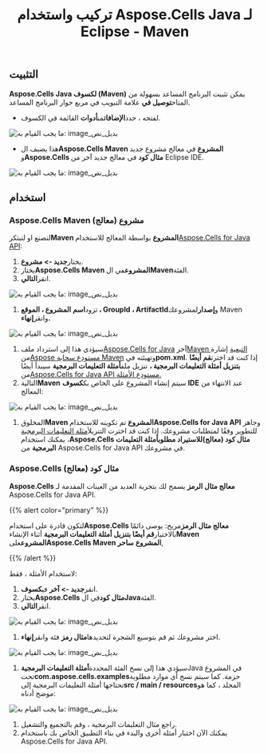 ﻿---
title: تركيب واستخدام Aspose.Cells Java لـ Eclipse - Maven
type: docs
weight: 10
url: /ar/java/installing-and-using-aspose-cells-java-for-eclipse-maven/
---
## **التثبيت**

**Aspose.Cells Java لكسوف (Maven)** يمكن تثبيت البرنامج المساعد بسهولة من المتاح**توصيل في** علامة التبويب في مربع حوار البرنامج المساعد.

- لفتحه ، حدد**الإضافات**من**أدوات** القائمة في الكسوف.

![ما يجب القيام به: image_بديل_نص](installing-and-using-aspose-cells-java-for-eclipse-maven_1)

-  هذا يضيف ال**Aspose.Cells Maven المشروع** في معالج مشروع جديد و**Aspose.Cells مثال كود** في معالج جديد آخر من Eclipse IDE.

![ما يجب القيام به: image_بديل_نص](project_1.png)

## **استخدام**

### **Aspose.Cells Maven مشروع (معالج)**

 لنصنع او لنبتكر**Maven المشروع** بواسطة المعالج للاستخدام[Aspose.Cells for Java API](https://products.aspose.com/cells/java/):

1. يختار**جديد -> مشروع**.
1. يختار**Aspose.Cells Maven المشروع**في ال**Maven**الفئة.
1. انقر**التالي**.

![ما يجب القيام به: image_بديل_نص](project_2.png)

1. تزود**اسم المشروع ، الموقع ، GroupId ، ArtifactId**و**إصدار**لمشروعك Maven وانقر**إنهاء.**

![ما يجب القيام به: image_بديل_نص](project_3.png)

1. سيؤدي هذا إلى استرداد ملف[Aspose.Cells for Java](https://products.aspose.com/cells/java/) آخر[Maven التبعية](https://repository.aspose.com/webapp/#/artifacts/browse/tree/General/repo/com/aspose/aspose-cells) إشارة من[Aspose مستودع سحابة Maven](https://repository.aspose.com/webapp/#/artifacts/browse/tree/General/repo) وتهيئته في**pom.xml**. إذا كنت قد اخترت**قم أيضًا بتنزيل أمثلة التعليمات البرمجية ،** تنزيل ملف**أمثلة التعليمات البرمجية** سيبدأ أيضًا من[Aspose.Cells for Java API مستودع الأمثلة.](https://github.com/aspose-cells/Aspose.Cells-for-Java)
1. التالية**Maven** سيتم إنشاء المشروع على الخاص بك**كسوف IDE** عند الانتهاء من المعالج:

![ما يجب القيام به: image_بديل_نص](project_4.png)

1.  المخلوق**Maven المشروع** تم تكوينه للاستخدام**Aspose.Cells for Java API** وجاهز للتطوير وفقًا لمتطلبات مشروعك.
 إذا كنت قد اخترت التنزيل[أمثلة التعليمات البرمجية](https://github.com/aspose-cells/Aspose.Cells-for-Java) ، يمكنك استخدام**Aspose.Cells مثال كود (معالج)**للاستيراد مطلوب**أمثلة التعليمات البرمجية** من Aspose.Cells for Java API في مشروعك.

### **Aspose.Cells مثال كود (معالج)**

**Aspose.Cells معالج مثال الرمز** يسمح لك بتجربة العديد من العينات المقدمة لـ Aspose.Cells for Java API.

{{% alert color="primary" %}}

 لتكون قادرة على استخدام**Aspose.Cells معالج مثال الرمز**مريح: يوصى دائمًا بالاختيار**قم أيضًا بتنزيل أمثلة التعليمات البرمجية** أثناء الإنشاء**Maven المشروع**على**Aspose.Cells Maven المشروع** **ساحر**,

{{% /alert %}}

لاستخدام الأمثلة ، فقط:

1. انقر**جديد -> آخر** في**كسوف**.
1. يختار**Aspose.Cells مثال كود**في ال**Java**الفئة.
1. انقر**التالي**.  

![ما يجب القيام به: image_بديل_نص](example_1.png)

1.  اختر مشروعك ثم قم بتوسيع الشجرة لتحديدها**مثال رمز** فئة وانقر**إنهاء**.

![ما يجب القيام به: image_بديل_نص](example_2.png)

1.  سيؤدي هذا إلى نسخ الفئة المحددة**أمثلة التعليمات البرمجية**Java في المشروع تحت**com.aspose.cells.examples**حزمة. كما سيتم نسخ أي موارد مطلوبة تحتاجها أمثلة التعليمات البرمجية إلى**src / main / resources**المجلد ، كما هو موضح أدناه:

![ما يجب القيام به: image_بديل_نص](example_3.png)

1. راجع مثال التعليمات البرمجية ، وقم بالتجميع والتشغيل.
1. يمكنك الآن اختبار أمثلة أخرى والبدء في بناء التطبيق الخاص بك باستخدام Aspose.Cells for Java API.
